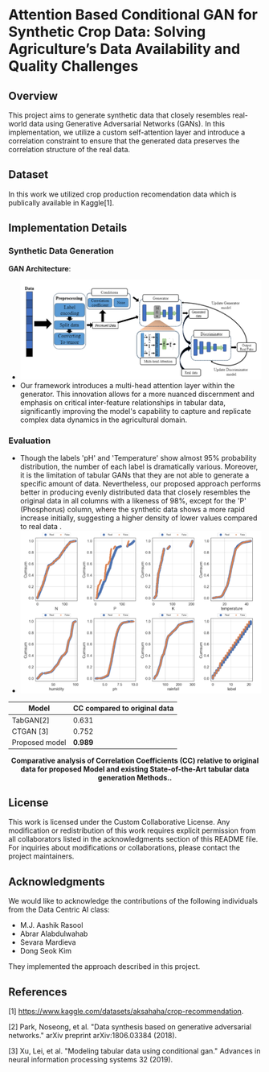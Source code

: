 # Attention Based Conditional GAN for Synthetic Crop Data: Solving Agriculture’s Data Availability and Quality Challenges

## Overview
This project aims to generate synthetic data that closely resembles real-world data using Generative Adversarial Networks (GANs). In this implementation, we utilize a custom self-attention layer and introduce a correlation constraint to ensure that the generated data preserves the correlation structure of the real data.


## Dataset
In this work we utilized crop production recomendation data which is publically available in Kaggle[1].

## Implementation Details
### Synthetic Data Generation
 **GAN Architecture**:
 
- ![Archictecture](https://github.com/aashikrasool/Coefficient-Based-Data-Generator/blob/main/GAN%20arch.png)
- Our framework introduces a multi-head attention layer within the generator. This innovation allows for a more nuanced discernment and emphasis on critical inter-feature relationships in tabular data, significantly improving the model's capability to capture and replicate complex data dynamics in the agricultural domain.



### Evaluation
- Though the labels 'pH' and 'Temperature' show almost 95% probability distribution, the number of each label is dramatically various. Moreover, it is the limitation of tabular GANs that they are not able to generate a specific amount of data. Nevertheless, our proposed approach performs better in producing evenly distributed data that closely resembles the original data in all columns with a likeness of 98%, except for the 'P' (Phosphorus) column, where the synthetic data shows a more rapid increase initially, suggesting a higher density of lower values compared to real data .
- ![ResultAnalysis](https://github.com/aashikrasool/Coefficient-Based-Data-Generator/blob/main/performance.png)

<div align="center">

| Model          | CC compared to original data |
|----------------|-----------------------------|
| TabGAN[2]      | 0.631                       |
| CTGAN [3]      | 0.752                       |
| Proposed model | **0.989**                   |

**Comparative analysis of Correlation Coefficients (CC) relative to original data for proposed Model and existing State-of-the-Art tabular data generation Methods..**

</div>

## License
This work is licensed under the Custom Collaborative License. Any modification or redistribution of this work requires explicit permission from all collaborators listed in the acknowledgments section of this README file. For inquiries about modifications or collaborations, please contact the project maintainers.

## Acknowledgments

We would like to acknowledge the contributions of the following individuals from the Data Centric AI class:

- M.J. Aashik Rasool
- Abrar Alabdulwahab
- Sevara Mardieva
- Dong Seok Kim

They implemented the approach described in this project.

## References
[1] https://www.kaggle.com/datasets/aksahaha/crop-recommendation.

[2] Park, Noseong, et al. "Data synthesis based on generative adversarial networks." arXiv preprint arXiv:1806.03384 (2018).

[3] Xu, Lei, et al. "Modeling tabular data using conditional gan." Advances in neural information processing systems 32 (2019).
